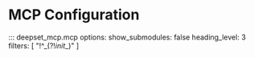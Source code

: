 # MCP Configuration

::: deepset_mcp.mcp
    options:
        show_submodules: false
        heading_level: 3
        filters: [ "!^_(?!_init__)" ]